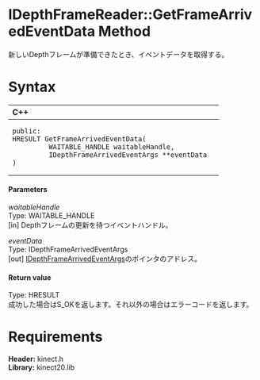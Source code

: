 IDepthFrameReader::GetFrameArrivedEventData Method  
==================================================  

新しいDepthフレームが準備できたとき、イベントデータを取得する。 <span id="syntaxSection"></span>

Syntax  
======  

<table>
<colgroup>
<col width="100%" />
</colgroup>
<thead>
<tr class="header">
<th align="left">C++</th>
</tr>
</thead>
<tbody>
<tr class="odd">
<td align="left"><pre><code>public:  
HRESULT GetFrameArrivedEventData(  
         WAITABLE_HANDLE waitableHandle,  
         IDepthFrameArrivedEventArgs **eventData  
)</code></pre></td>
</tr>
</tbody>
</table>

<span id="ID4EG"></span>
#### Parameters  

*waitableHandle*    
Type: WAITABLE\_HANDLE  
[in] Depthフレームの更新を待つイベントハンドル。  

*eventData*    
Type: IDepthFrameArrivedEventArgs  
[out] [IDepthFrameArrivedEventArgs](../../IDepthFrameArrivedEventArgs.md)のポインタのアドレス。  

<span id="ID4EP"></span>
#### Return value  

Type: HRESULT  
成功した場合はS\_OKを返します。それ以外の場合はエラーコードを返します。  

<span id="requirements"></span>

Requirements  
============  

**Header:** kinect.h  
**Library:** kinect20.lib  



<!--Please do not edit the data in the comment block below.-->
<!--
TOCTitle : GetFrameArrivedEventData Method
RLTitle : IDepthFrameReader::GetFrameArrivedEventData Method
KeywordK : GetFrameArrivedEventData method
KeywordK : IDepthFrameReader::GetFrameArrivedEventData method
KeywordF : IDepthFrameReader::GetFrameArrivedEventData
KeywordF : GetFrameArrivedEventData
KeywordF : Microsoft.Kinect.kinect.IDepthFrameReader.GetFrameArrivedEventData(WAITABLE_HANDLE,IDepthFrameArrivedEventArgs@)
KeywordA : M:Microsoft.Kinect.kinect.IDepthFrameReader.GetFrameArrivedEventData(WAITABLE_HANDLE,IDepthFrameArrivedEventArgs@)
AssetID : M:Microsoft.Kinect.kinect.IDepthFrameReader.GetFrameArrivedEventData(WAITABLE_HANDLE,IDepthFrameArrivedEventArgs@)
Locale : en-us
CommunityContent : 1
APIType : Managed
APILocation : 
APIName : Microsoft.Kinect.kinect.IDepthFrameReader::GetFrameArrivedEventData
TargetOS : Windows
TopicType : kbSyntax
DevLang : C++
DocSet : K4Wv2
ProjType : K4Wv2Proj
Technology : Kinect for Windows
Product : Kinect for Windows SDK v2
productversion : 20
-->
